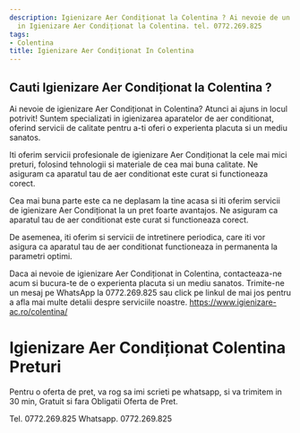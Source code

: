 ```yaml
---
description: Igienizare Aer Condiționat la Colentina ? Ai nevoie de un profesionist
  in Igienizare Aer Condiționat la Colentina. tel. 0772.269.825
tags:
- Colentina
title: Igienizare Aer Condiționat In Colentina
---
```



## Cauti Igienizare Aer Condiționat la Colentina ?

Ai nevoie de igienizare Aer Condiționat in Colentina? 
Atunci ai ajuns in locul potrivit! Suntem specializati in igienizarea aparatelor de aer conditionat, oferind servicii de calitate pentru a-ti oferi o experienta placuta si un mediu sanatos. 

Iti oferim servicii profesionale de igienizare Aer Condiționat la cele mai mici preturi, folosind tehnologii si materiale de cea mai buna calitate. Ne asiguram ca aparatul tau de aer conditionat este curat si functioneaza corect. 

Cea mai buna parte este ca ne deplasam la tine acasa si iti oferim servicii de igienizare Aer Condiționat la un pret foarte avantajos. Ne asiguram ca aparatul tau de aer conditionat este curat si functioneaza corect. 

De asemenea, iti oferim si servicii de intretinere periodica, care iti vor asigura ca aparatul tau de aer conditionat functioneaza in permanenta la parametri optimi. 

Daca ai nevoie de igienizare Aer Condiționat in Colentina, contacteaza-ne acum si bucura-te de o experienta placuta si un mediu sanatos. Trimite-ne un mesaj pe WhatsApp la 0772.269.825 sau click pe linkul de mai jos pentru a afla mai multe detalii despre serviciile noastre. 
https://www.igienizare-ac.ro/colentina/

# Igienizare Aer Condiționat Colentina Preturi
Pentru o oferta de pret, va rog sa imi scrieti pe whatsapp, si va trimitem in 30 min, Gratuit si fara Obligatii Oferta de Pret.

Tel. 0772.269.825
Whatsapp. 0772.269.825